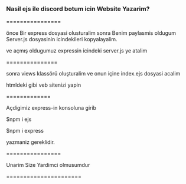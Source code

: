 ### Nasil ejs ile discord botum icin Website Yazarim? 

================

önce Bir express dosyasi olusturalim sonra Benim paylasmis oldugum Server.js dosyasinin icindekileri kopyalayalim.

ve açmış oldugumuz expressin icindeki server.js ye atalim

===============

sonra views klassörü oluşturalim ve onun içine index.ejs dosyasi acalim

htmldeki gibi veb sitenizi yapin

=============

Açdigimiz express-in konsoluna girib

$npm i ejs

$npm i express

yazmaniz gereklidir.

================

Unarim Size Yardimci olmusumdur

======================
